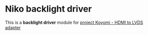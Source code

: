 # Niko backlight driver
This is a **backlight driver** module for [project Koyomi - HDMI to LVDS adapter](https://github.com/exentio/koyomi-hdmi-lvds)
